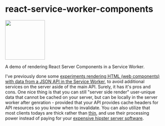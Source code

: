 # react-service-worker-components

<img src="https://github.com/user-attachments/assets/9d6f6745-5bbe-4fa9-9861-41d1e247e636" width=128 height=128>

A demo of rendering React Server Components in a Service Worker. 

I've previously done some [experiments rendering HTML (web components) with data from a JSON API in the Service Worker](https://github.com/enjikaka/tidal-sdk-demo-app), to avoid additional services on the server aside of the main API. Surely, it has it's pros and cons. One nice thing is that you can still "server side render" user-unique data that cannot be cached on your server, but can be locally in the server worker after genration - provided that your API provides cache headers for API resources so you know when to invalidate. You can also utilize that most clients todays are thick rather than [thin](https://en.wikipedia.org/wiki/Thin_client), and use their processing power instead of paying for your [expensive hipster server software](https://vercel.com/).
